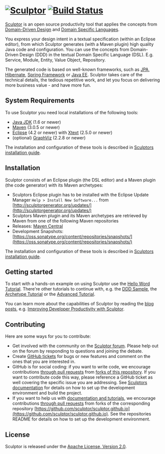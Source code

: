 # [![Sculptor](https://raw.github.com/sculptor/sculptor.github.io/master/images/sculptor-banner.png)](http://sculptorgenerator.org)  [![Build Status](https://travis-ci.org/sculptor/sculptor.png?branch=develop)](https://travis-ci.org/sculptor/sculptor) #


[Sculptor](http://sculptorgenerator.org) is an open source productivity tool that applies the concepts from [Domain-Driven Design](http://domaindrivendesign.org/books/) and [Domain Specific Languages](http://en.wikipedia.org/wiki/Domain-specific_language).

You express your design intent in a textual specification (within an Eclipse editor), from which Sculptor generates (with a Maven plugin) high quality
Java code and configuration. You can use the concepts from Domain-Driven Design (DDD) in the textual Domain Specific Language (DSL).
E.g. Service, Module, Entity, Value Object, Repository.

The generated code is based on well-known frameworks, such as [JPA](http://java.sun.com/javaee/technologies/persistence.jsp),
[Hibernate](http://www.hibernate.org/), [Spring Framework](http://www.springframework.org/) or [Java EE](http://java.sun.com/javaee/).
Sculptor takes care of the technical details, the tedious repetitive work, and let you focus on delivering more business value - and have more fun.


## System Requirements

To use Sculptor you need local installations of the following tools:

* [Java JDK](http://www.oracle.com/technetwork/java/javase/downloads/) (1.6 or newer)
* [Maven](http://maven.apache.org/download.html) (3.0.5 or newer)
* [Eclipse](http://eclipse.org/downloads/) (4.2 or newer) with [Xtext](http://www.eclipse.org/Xtext/download.html) (2.5.0 or newer)
* (optional) [GraphViz](http://www.graphviz.org/) (2.2.8 or newer)

The installation and configuration of these tools is described in [Sculptors installation guide](http://sculptorgenerator.org/documentation/installation).


## Installation

Sculptor consists of an Eclipse plugin (the DSL editor) and a Maven plugin (the code generator) with its Maven archetypes:

* Sculptors Eclipse plugin has to be installed with the Eclipse Update Manager `Help > Install New Software...` from [http://sculptorgenerator.org/updates/](http://sculptorgenerator.org/updates/)
* Sculptors Maven plugin and its Maven archetypes are retrieved by Maven from one of the following Maven repositories
 * Releases: [Maven Central](http://search.maven.org)
 * Development Snapshots: [https://oss.sonatype.org/content/repositories/snapshots/](https://oss.sonatype.org/content/repositories/snapshots/)

The installation and configuration of these tools is described in [Sculptors installation guide](http://sculptorgenerator.org/documentation/installation).


## Getting started

To start with a hands-on example on using Sculptor use the
[Hello Word Tutorial](http://sculptorgenerator.org/documentation/hello-world-tutorial). There're other tutorials to continue with, e.g.
the [DDD Sample](http://sculptorgenerator.org/documentation/ddd-sample),
the [Archetype Tutorial](http://sculptorgenerator.org/documentation/archetype-tutorial)
or the [Advanced Tutorial](http://sculptorgenerator.org/documentation/advanced-tutorial).

You can learn more about the capabilities of Sculptor by reading the [blog posts](http://sculptorgenerator.org/archive), e.g. 
[Improving Developer Productivity with Sculptor](http://sculptorgenerator.org/2010/06/10/improving-developer-productivity-with-sculptor).


## Contributing

Here are some ways for you to contribute:

* Get involved with the community on the [Sculptor forum](https://groups.google.com/group/sculptorgenerator).
  Please help out on the forum by responding to questions and joining the debate.
* Create [GitHub tickets](https://github.com/sculptor/sculptor/issues) for bugs or new features and comment on the ones that you are interested in.
* GitHub is for social coding: if you want to write code, we encourage contributions [through pull requests](https://help.github.com/articles/creating-a-pull-request)
  from [forks of this repository](https://help.github.com/articles/fork-a-repo).
  If you want to contribute code this way, please reference a GitHub ticket as well covering the specific issue you are addressing.
  See [Sculptors documentation](http://sculptorgenerator.org/documentation/development-environment) for details on how to set up the development
  environment and build the project.
* If you want to help us with [documentation and tutorials](http://sculptorgenerator.org/documentation/), we encourage contributions
  [through pull requests](https://help.github.com/articles/creating-a-pull-request) from forks of the corresponding repository
  [https://github.com/sculptor/sculptor.github.io](https://github.com/sculptor/sculptor.github.io).
  See the repositories README for details on how to set up the development environment.


## License

Sculptor is released under the [Apache License, Version 2.0](http://www.apache.org/licenses/LICENSE-2.0).

